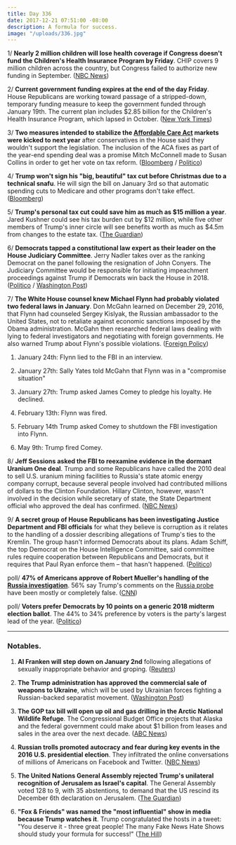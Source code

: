 ```yaml
---
title: Day 336
date: 2017-12-21 07:51:00 -08:00
description: A formula for success.
image: "/uploads/336.jpg"
---
```


1/ **Nearly 2 million children will lose health coverage if Congress doesn't fund the Children's Health Insurance Program by Friday**. CHIP covers 9 million children across the country, but Congress failed to authorize new funding in September. ([NBC News](https://www.nbcnews.com/health/health-news/2-million-kids-will-lose-chip-coverage-right-away-report-n831606))

2/ **Current government funding expires at the end of the day Friday**. House Republicans are working toward passage of a stripped-down, temporary funding measure to keep the government funded through January 19th. The current plan includes $2.85 billion for the Children's Health Insurance Program, which lapsed in October. ([New York Times](https://www.nytimes.com/2017/12/21/us/politics/house-republicans-government-shutdown.html))

3/ **Two measures intended to stabilize the <a href="{{ site.url }}{{ site.baseurl }}/trump-health-care/">Affordable Care Act</a> markets were kicked to next year** after conservatives in the House said they wouldn't support the legislation. The inclusion of the ACA fixes as part of the year-end spending deal was a promise Mitch McConnell made to Susan Collins in order to get her vote on tax reform. ([Bloomberg](https://www.bloomberg.com/news/articles/2017-12-20/house-moves-toward-stripped-down-spending-plan-to-avert-shutdown) / [Politico](https://www.politico.com/story/2017/12/20/house-to-hold-government-shutdown-vote-thursday-311457?))

4/ **Trump won't sign his "big, beautiful" tax cut before Christmas due to a technical snafu**. He will sign the bill on January 3rd so that automatic spending cuts to Medicare and other programs don't take effect. ([Bloomberg](https://www.bloomberg.com/news/articles/2017-12-20/trump-is-said-to-plan-tax-signing-jan-3-due-to-technical-issue))

5/ **Trump's personal tax cut could save him as much as $15 million a year**. Jared Kushner could see his tax burden cut by $12 million, while five other members of Trump's inner circle will see benefits worth as much as $4.5m from changes to the estate tax. ([The Guardian](https://www.theguardian.com/us-news/2017/dec/20/trump-tax-bill-savings-analysis))

6/ **Democrats tapped a constitutional law expert as their leader on the House Judiciary Committee**. Jerry Nadler takes over as the ranking Democrat on the panel following the resignation of John Conyers. The Judiciary Committee would be responsible for initiating impeachment proceedings against Trump if Democrats win back the House in 2018. ([Politico](https://www.politico.com/story/2017/12/20/jerry-nadler-judiciary-committee-306914) / [Washington Post](https://www.washingtonpost.com/powerpost/forget-what-they-say--house-democrats-are-readying-for-impeachment/2017/12/20/c9ad6548-e5c5-11e7-833f-155031558ff4_story.html))

7/ **The White House counsel knew Michael Flynn had probably violated two federal laws in January**. Don McGahn learned on December 29, 2016, that Flynn had counseled Sergey Kislyak, the Russian ambassador to the United States, not to retaliate against economic sanctions imposed by the Obama administration. McGahn then researched federal laws dealing with lying to federal investigators and negotiating with foreign governments. He also warned Trump about Flynn's possible violations. ([Foreign Policy](http://foreignpolicy.com/2017/12/20/white-house-counsel-knew-in-january-flynn-probably-violated-the-law/))

1. January 24th: Flynn lied to the FBI in an interview.

2. January 27th: Sally Yates told McGahn that Flynn was in a "compromise situation"

3. January 27th: Trump asked James Comey to pledge his loyalty. He declined.

4. February 13th: Flynn was fired.

5. February 14th Trump asked Comey to shutdown the FBI investigation into Flynn.

6. May 9th: Trump fired Comey.

8/ **Jeff Sessions asked the FBI to reexamine evidence in the dormant Uranium One deal**. Trump and some Republicans have called the 2010 deal to sell U.S. uranium mining facilities to Russia's state atomic energy company corrupt, because several people involved had contributed millions of dollars to the Clinton Foundation. Hillary Clinton, however, wasn't involved in the decision while secretary of state, the State Department official who approved the deal has confirmed. ([NBC News](https://www.nbcnews.com/news/us-news/prosecutors-ask-fbi-agents-info-uranium-one-deal-n831436))

9/ **A secret group of House Republicans has been investigating Justice Department and FBI officials** for what they believe is corruption as it relates to the handling of a dossier describing allegations of Trump's ties to the Kremlin. The group hasn't informed Democrats about its plans. Adam Schiff, the top Democrat on the House Intelligence Committee, said committee rules require cooperation between Republicans and Democrats, but it requires that Paul Ryan enforce them – that hasn't happened. ([Politico](https://www.politico.com/story/2017/12/20/house-republicans-quietly-investigate-doj-fbi-310121))

poll/ **47% of Americans approve of Robert Mueller's handling of the <a href="{{ site.baseurl }}/trump-russia-investigation/">Russia investigation</a>**. 56% say Trump's comments on the <a href="{{ site.baseurl }}/trump-russia-investigation/">Russia probe</a> have been mostly or completely false. ([CNN](https://www.cnn.com/2017/12/21/politics/trump-mueller-russia-poll/index.html))

poll/ **Voters prefer Democrats by 10 points on a generic 2018 midterm election ballot**. The 44% to 34% preference by voters is the party's largest lead of the year. ([Politico](https://www.politico.com/story/2017/12/21/polls-show-democrats-with-sizeable-advantage-for-2018-midterms-310146))

---

### Notables.

1. **Al Franken will step down on January 2nd** following allegations of sexually inappropriate behavior and groping. ([Reuters](https://www.reuters.com/article/us-usa-congress-franken/democrat-franken-to-leave-senate-on-january-2-idUSKBN1EE2NS))

2. **The Trump administration has approved the commercial sale of weapons to Ukraine**, which will be used by Ukrainian forces fighting a Russian-backed separatist movement. ([Washington Post](https://www.washingtonpost.com/news/josh-rogin/wp/2017/12/20/trump-administration-approves-lethal-arms-sales-to-ukraine/))

3. **The GOP tax bill will open up oil and gas drilling in the Arctic National Wildlife Refuge**. The Congressional Budget Office projects that Alaska and the federal government could make about $1 billion from leases and sales in the area over the next decade. ([ABC News](http://abcnews.go.com/Politics/story?id=51910183))

4. **Russian trolls promoted autocracy and fear during key events in the 2016 U.S. presidential election**. They infiltrated the online conversations of millions of Americans on Facebook and Twitter. ([NBC News](https://www.nbcnews.com/tech/social-media/russian-trolls-went-attack-during-key-election-moments-n827176))

5. **The United Nations General Assembly rejected Trump's unilateral recognition of Jerusalem as Israel's capital**. The General Assembly voted 128 to 9, with 35 abstentions, to demand that the US rescind its December 6th declaration on Jerusalem. ([The Guardian](https://www.theguardian.com/world/2017/dec/21/united-nations-un-vote-donald-trump-jerusalem-israel))

6. **"Fox & Friends" was named the "most influential" show in media because Trump watches it**. Trump congratulated the hosts in a tweet: "You deserve it - three great people! The many Fake News Hate Shows should study your formula for success!" ([The Hill](http://thehill.com/homenews/media/365946-trump-praises-fox-friends-for-being-named-most-influential-because-he-watches))